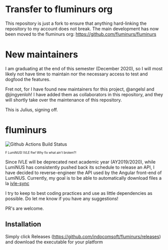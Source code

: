 # Transfer to fluminurs org
This repository is just a fork to ensure that anything hard-linking the repository to my account does not break.
The main development has now been moved to the fluminurs org: https://github.com/fluminurs/fluminurs

# New maintainers
I am graduating at the end of this semester (December 2020), so I will most likely not have time to maintain nor the necessary access to test and dogfood the features.

Fret not, for I have found new maintainers for this project, @angelsl and @jingyenloh!
I have added them as collaborators in this repository, and they will shortly take over the maintenance of this repository.

This is Julius, signing off.

# fluminurs

![Github Actions Build Status](https://github.com/indocomsoft/fluminurs/workflows/Rust/badge.svg)

<sup><sub>F LumiNUS! IVLE ftw! Why fix what ain't broken?!</sub></sup>

Since IVLE will be deprecated next academic year (AY2019/2020), while LumiNUS has consistently pushed back its schedule to release an API, I have decided to reverse-engineer the API used by the Angular front-end of LumiNUS. Currently, my goal is to be able to automatically download files a la [ivle-sync](https://github.com/goweiwen/ivle-sync)

I try to keep to best coding practices and use as little dependencies as possible. Do let me know if you have any suggestions!

PR's are welcome.

## Installation
Simply click Releases (https://github.com/indocomsoft/fluminurs/releases) and download the executable for your platform
